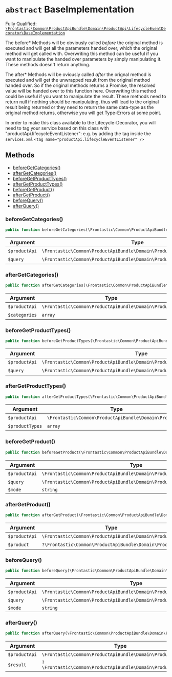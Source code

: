 # `abstract`  BaseImplementation

Fully Qualified: [`\Frontastic\Common\ProductApiBundle\Domain\ProductApi\LifecycleEventDecorator\BaseImplementation`](../../../../../../src/php/ProductApiBundle/Domain/ProductApi/LifecycleEventDecorator/BaseImplementation.php)


The before* Methods will be obviously called *before* the original method is
executed and will get all the parameters handed over, which the original
method will get called with. Overwriting this method can be useful if you want
to manipulate the handed over parameters by simply manipulating it. These
methods doesn't return anything.

The after* Methods will be oviously called *after* the orignal method is
executed and will get the unwrapped result from the original method handed
over. So if the original methods returns a Promise, the resolved value will be
handed over to this function here. Overwriting this method could be useful if
you want to manipulate the result. These methods need to return null if
nothing should be manipulating, thus will lead to the original result being
returned or they need to return the same data-type as the original method
returns, otherwise you will get Type-Errors at some point.

In order to make this class available to the Lifecycle-Decorator, you will
need to tag your service based on this class with
"productApi.lifecycleEventListener": e.g. by adding the tag inside the
`services.xml` ``` <tag name="productApi.lifecycleEventListener" /> ```

## Methods

* [beforeGetCategories()](#beforeGetCategories)
* [afterGetCategories()](#afterGetCategories)
* [beforeGetProductTypes()](#beforeGetProductTypes)
* [afterGetProductTypes()](#afterGetProductTypes)
* [beforeGetProduct()](#beforeGetProduct)
* [afterGetProduct()](#afterGetProduct)
* [beforeQuery()](#beforeQuery)
* [afterQuery()](#afterQuery)


### beforeGetCategories()


```php
public function beforeGetCategories(\Frontastic\Common\ProductApiBundle\Domain\ProductApi productApi, \Frontastic\Common\ProductApiBundle\Domain\ProductApi\Query\CategoryQuery query): void
```






Argument|Type|Default|Description
--------|----|-------|-----------
`$productApi`|`\Frontastic\Common\ProductApiBundle\Domain\ProductApi`|``|
`$query`|`\Frontastic\Common\ProductApiBundle\Domain\ProductApi\Query\CategoryQuery`|``|

### afterGetCategories()


```php
public function afterGetCategories(\Frontastic\Common\ProductApiBundle\Domain\ProductApi productApi, array categories): ?array
```






Argument|Type|Default|Description
--------|----|-------|-----------
`$productApi`|`\Frontastic\Common\ProductApiBundle\Domain\ProductApi`|``|
`$categories`|`array`|``|

### beforeGetProductTypes()


```php
public function beforeGetProductTypes(\Frontastic\Common\ProductApiBundle\Domain\ProductApi productApi, \Frontastic\Common\ProductApiBundle\Domain\ProductApi\Query\ProductTypeQuery query): void
```






Argument|Type|Default|Description
--------|----|-------|-----------
`$productApi`|`\Frontastic\Common\ProductApiBundle\Domain\ProductApi`|``|
`$query`|`\Frontastic\Common\ProductApiBundle\Domain\ProductApi\Query\ProductTypeQuery`|``|

### afterGetProductTypes()


```php
public function afterGetProductTypes(\Frontastic\Common\ProductApiBundle\Domain\ProductApi productApi, array productTypes): ?array
```






Argument|Type|Default|Description
--------|----|-------|-----------
`$productApi`|`\Frontastic\Common\ProductApiBundle\Domain\ProductApi`|``|
`$productTypes`|`array`|``|

### beforeGetProduct()


```php
public function beforeGetProduct(\Frontastic\Common\ProductApiBundle\Domain\ProductApi productApi, \Frontastic\Common\ProductApiBundle\Domain\ProductApi\Query\ProductQuery query, string mode = ProductApi::QUERY_SYNC): void
```






Argument|Type|Default|Description
--------|----|-------|-----------
`$productApi`|`\Frontastic\Common\ProductApiBundle\Domain\ProductApi`|``|
`$query`|`\Frontastic\Common\ProductApiBundle\Domain\ProductApi\Query\ProductQuery`|``|
`$mode`|`string`|`ProductApi::QUERY_SYNC`|

### afterGetProduct()


```php
public function afterGetProduct(\Frontastic\Common\ProductApiBundle\Domain\ProductApi productApi, ?\Frontastic\Common\ProductApiBundle\Domain\Product product): ?\Frontastic\Common\ProductApiBundle\Domain\Product
```






Argument|Type|Default|Description
--------|----|-------|-----------
`$productApi`|`\Frontastic\Common\ProductApiBundle\Domain\ProductApi`|``|
`$product`|`?\Frontastic\Common\ProductApiBundle\Domain\Product`|``|

### beforeQuery()


```php
public function beforeQuery(\Frontastic\Common\ProductApiBundle\Domain\ProductApi productApi, \Frontastic\Common\ProductApiBundle\Domain\ProductApi\Query\ProductQuery query, string mode = ProductApi::QUERY_SYNC): void
```






Argument|Type|Default|Description
--------|----|-------|-----------
`$productApi`|`\Frontastic\Common\ProductApiBundle\Domain\ProductApi`|``|
`$query`|`\Frontastic\Common\ProductApiBundle\Domain\ProductApi\Query\ProductQuery`|``|
`$mode`|`string`|`ProductApi::QUERY_SYNC`|

### afterQuery()


```php
public function afterQuery(\Frontastic\Common\ProductApiBundle\Domain\ProductApi productApi, ?\Frontastic\Common\ProductApiBundle\Domain\ProductApi\Result result): ?\Frontastic\Common\ProductApiBundle\Domain\ProductApi\Result
```






Argument|Type|Default|Description
--------|----|-------|-----------
`$productApi`|`\Frontastic\Common\ProductApiBundle\Domain\ProductApi`|``|
`$result`|`?\Frontastic\Common\ProductApiBundle\Domain\ProductApi\Result`|``|

